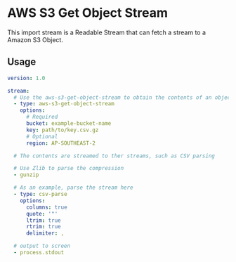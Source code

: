 # AWS S3 Get Object Stream

This import stream is a Readable Stream that can fetch a stream to a Amazon S3 Object.

## Usage

```yaml
version: 1.0

stream:
  # Use the aws-s3-get-object-stream to obtain the contents of an object stored in S3
  - type: aws-s3-get-object-stream
    options:
      # Required
      bucket: example-bucket-name
      key: path/to/key.csv.gz
      # Optional
      region: AP-SOUTHEAST-2

  # The contents are streamed to ther streams, such as CSV parsing

  # Use Zlib to parse the compression
  - gunzip

  # As an example, parse the stream here
  - type: csv-parse
    options:
      columns: true
      quote: '"'
      ltrim: true
      rtrim: true
      delimiter: ,

  # output to screen
  - process.stdout
```
